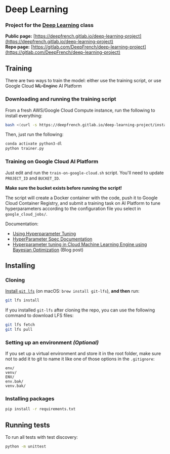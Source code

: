 # Deep Learning

### Project for the [Deep Learning](https://www.cc.gatech.edu/classes/AY2019/cs7643_spring/#project) class

**Public page:** [https://deepfrench.gitlab.io/deep-learning-project](https://deepfrench.gitlab.io/deep-learning-project) 
</br>
**Repo page:** [https://gitlab.com/DeepFrench/deep-learning-project](https://gitlab.com/DeepFrench/deep-learning-project)

## Training

There are two ways to train the model: either use the training 
script, or use Google Cloud ~~ML-Engine~~ AI Platform

### Downloading and running the training script

From a fresh AWS/Google Cloud Compute instance, 
run the following to install everything:

```bash
bash <(curl -s https://deepfrench.gitlab.io/deep-learning-project/install.sh)
```

Then, just run the following:

```bash
conda activate python3-dl
python trainer.py
```

### Training on Google Cloud AI Platform

Just edit and run the `train-on-google-cloud.sh` script.
You'll need to update `PROJECT_ID` and `BUCKET_ID`. 

**Make sure the bucket exists before running the script!**

The script will create a Docker container with the code, 
push it to Google Cloud Container Registry, and submit a 
training task on AI Platform to tune hyperparameters according 
to the configuration file you select in `google_cloud_jobs/`.

Documentation:

- [Using Hyperparameter Tuning](https://cloud.google.com/ml-engine/docs/tensorflow/using-hyperparameter-tuning)
- [HyperParameter Spec Documentation](https://cloud.google.com/ml-engine/reference/rest/v1/projects.jobs#HyperparameterSpec)
- [Hyperparameter tuning in Cloud Machine Learning Engine using Bayesian Optimization](https://cloud.google.com/blog/products/gcp/hyperparameter-tuning-cloud-machine-learning-engine-using-bayesian-optimization) (Blog post) 

## Installing

### Cloning

[Install `git lfs`](https://git-lfs.github.com) (on macOS: `brew install git-lfs`), **and then** run:

```bash
git lfs install
```

If you installed `git-lfs` after cloning the repo, you can use the following command to download LFS files:

```bash
git lfs fetch
git lfs pull
```

### Setting up an environment *(Optional)*

If you set up a virtual environment and store it in the root folder, make sure 
not to add it to git to name it like one of those options in the `.gitignore`:

```
env/
venv/
ENV/
env.bak/
venv.bak/
```

### Installing packages

```bash
pip install -r requirements.txt
```

## Running tests

To run all tests with test discovery:

```bash
python -m unittest
```